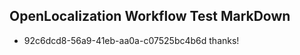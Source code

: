 ## OpenLocalization Workflow Test MarkDown
* 92c6dcd8-56a9-41eb-aa0a-c07525bc4b6d 
thanks!<!--HONumber=Mar16_HO2-->
